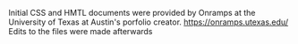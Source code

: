 Initial CSS and HMTL documents were provided by Onramps at the University of Texas at Austin's porfolio creator. https://onramps.utexas.edu/
Edits to the files were made afterwards
